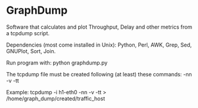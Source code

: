 # GraphDump
Software that calculates and plot Throughput, Delay and other metrics from a tcpdump script.

Dependencies (most come installed in Unix): Python, Perl, AWK, Grep, Sed, GNUPlot, Sort, Join. 

Run program with:
python graphdump.py

The tcpdump file must be created following (at least) these commands: -nn -v -tt

Example:
tcpdump -i h1-eth0 -nn -v -tt > /home/graph_dump/created/traffic_host
